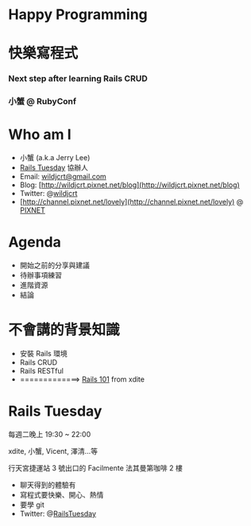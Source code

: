 <!SLIDE>
# Happy Programming #
# 快樂寫程式 #

### Next step after learning Rails CRUD
### 小蟹 @ RubyConf

<!SLIDE bullets incremental>
# Who am I #

* 小蟹 (a.k.a Jerry Lee)
* [Rails Tuesday](http://twitter.com/railstuesday) 協辦人
* Email: [wildjcrt@gmail.com](wildjcrt@gmail.com)
* Blog: [http://wildjcrt.pixnet.net/blog](http://wildjcrt.pixnet.net/blog)
* Twitter: @[wildjcrt](http://twitter.com/wildjcrt)
* [http://channel.pixnet.net/lovely](http://channel.pixnet.net/lovely) @ [PIXNET](http://www.pixnet.net)

<!SLIDE bullets incremental transition=fade>
# Agenda #

* 開始之前的分享與建議
* 待辦事項練習
* 進階資源
* 結論

<!SLIDE bullets incremental>
# 不會講的背景知識 #

* 安裝 Rails 環境
* Rails CRUD
* Rails RESTful
* =============> [Rails 101](http://rails-101.logdown.com/) from xdite

<!SLIDE center bullets incremental>
# Rails Tuesday #

每週二晚上 19:30 ~ 22:00

xdite, 小蟹, Vicent, 澤清…等

行天宮捷運站 3 號出口的 Facilmente 法其曼第咖啡 2 樓

* 聊天得到的體驗有
* 寫程式要快樂、開心、熱情
* 要學 git
* Twitter: @[RailsTuesday](http://twitter.com/railstuesday)
